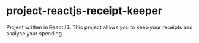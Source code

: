 # project-reactjs-receipt-keeper
Project written in ReactJS. This project allows you to keep your receipts and analyse your spending.
